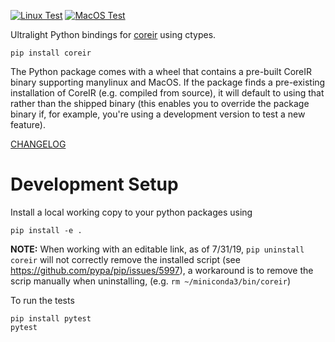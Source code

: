 [![Linux Test](https://github.com/leonardt/pycoreir/actions/workflows/linux.yml/badge.svg)](https://github.com/leonardt/pycoreir/actions/workflows/linux.yml)
[![MacOS Test](https://github.com/leonardt/pycoreir/actions/workflows/macos.yml/badge.svg)](https://github.com/leonardt/pycoreir/actions/workflows/macos.yml)

Ultralight Python bindings for [coreir](https://github.com/rdaly525/coreir) using ctypes.

```
pip install coreir
```

The Python package comes with a wheel that contains a pre-built CoreIR binary supporting manylinux and MacOS.  If the package finds a pre-existing installation of CoreIR (e.g. compiled from source), it will default to using that rather than the shipped binary (this enables you to override the package binary if, for example, you're using a development version to test a new feature).

[CHANGELOG](./CHANGELOG.md)

# Development Setup
Install a local working copy to your python packages using
```
pip install -e .
```
**NOTE:** When working with an editable link, as of 7/31/19, `pip uninstall
coreir` will not correctly remove the installed script (see
https://github.com/pypa/pip/issues/5997), a workaround is to remove the scrip
manually when uninstalling, (e.g. `rm ~/miniconda3/bin/coreir`)

To run the tests
```
pip install pytest
pytest
```
